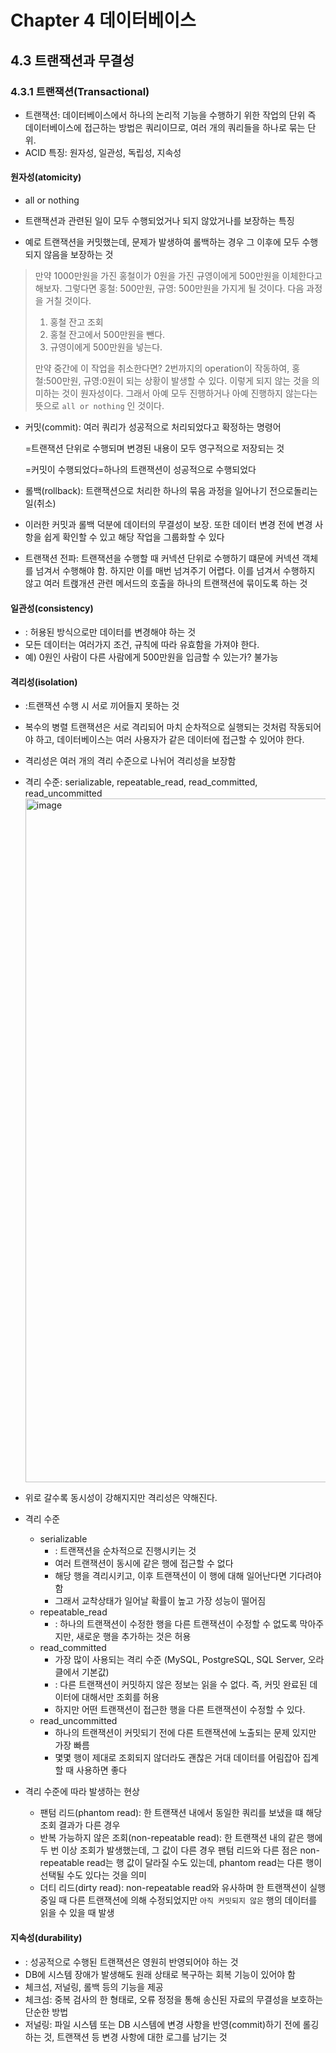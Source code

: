 # Chapter 4 데이터베이스

## 4.3 트랜잭션과 무결성

### 4.3.1 트랜잭션(Transactional)

- 트랜잭션: 데이터베이스에서 하나의 논리적 기능을 수행하기 위한 작업의 단위
  즉 데이터베이스에 접근하는 방법은 쿼리이므로, 여러 개의 쿼리들을 하나로 묶는 단위.
- ACID 특징: 원자성, 일관성, 독립성, 지속성

#### 원자성(atomicity)

- all or nothing

- 트랜잭션과 관련된 일이 모두 수행되었거나 되지 않았거나를 보장하는 특징

- 예로 트랜잭션을 커밋했는데, 문제가 발생하여 롤백하는 경우 그 이후에 모두 수행되지 않음을 보장하는 것


> 만약 1000만원을 가진 홍철이가 0원을 가진 규영이에게 500만원을 이체한다고 해보자. 그렇다면 홍철: 500만원, 규영: 500만원을 가지게 될 것이다.
> 다음 과정을 거칠 것이다.
> 1. 홍철 잔고 조회
> 2. 홍철 잔고에서 500만원을 뺀다.
> 3. 규영이에게 500만원을 넣는다.
>
> 
> 만약 중간에 이 작업을 취소한다면?
> 2번까지의 operation이 작동하여, 홍철:500만원, 규영:0원이 되는 상황이 발생할 수 있다.
> 이렇게 되지 않는 것을 의미하는 것이 원자성이다. 그래서 아예 모두 진행하거나 아예 진행하지 않는다는 뜻으로 `all or nothing` 인 것이다.


- 커밋(commit): 여러 쿼리가 성공적으로 처리되었다고 확정하는 명령어

  =트랜잭션 단위로 수행되며 변경된 내용이 모두 영구적으로 저장되는 것

  =커밋이 수행되었다=하나의 트랜잭션이 성공적으로 수행되었다

- 롤백(rollback): 트랜잭션으로 처리한 하나의 묶음 과정을 일어나기 전으로돌리는 일(취소)

- 이러한 커밋과 롤백 덕분에 데이터의 무결성이 보장. 또한 데이터 변경 전에 변경 사항을 쉽게 확인할 수 있고 해당 작업을 그룹화할 수 있다

- 트랜잭션 전파: 트랜잭션을 수행할 때 커넥션 단위로 수행하기 떄문에 커넥션 객체를 넘겨서 수행해야 함. 하지만 이를 매번 넘겨주기 어렵다. 이를 넘겨서 수행하지 않고 여러 트랝개션 관련 메서드의 호출을 하나의 트랜잭션에 묶이도록 하는 것



#### 일관성(consistency)

- : 허용된 방식으로만 데이터를 변경해야 하는 것
- 모든 데이터는 여러가지 조건, 규칙에 따라 유효함을 가져야 한다.
- 예) 0원인 사람이 다른 사람에게 500만원을 입금할 수 있는가? 불가능

#### 격리성(isolation)

- :트랜잭션 수행 시 서로 끼어들지 못하는 것
- 복수의 병렬 트랜잭션은 서로 격리되어 마치 순차적으로 실행되는 것처럼 작동되어야 하고, 데이터베이스는 여러 사용자가 같은 데이터에 접근할 수 있어야 한다.
- 격리성은 여러 개의 격리 수준으로 나뉘어 격리성을 보장함
- 격리 수준: serializable, repeatable_read, read_committed, read_uncommitted
  <img width="1094" alt="image" src="https://github.com/DevTechGrowth/study_CS/assets/62834335/0e463a72-ea95-4b7b-bf9c-c75197b75fa6">
- 위로 갈수록 동시성이 강해지지만 격리성은 약해진다.

- 격리 수준
  - serializable
    - : 트랜잭션을 순차적으로 진행시키는 것
    - 여러 트랜잭션이 동시에 같은 행에 접근할 수 없다
    - 해당 행을 격리시키고, 이후 트랜잭션이 이 행에 대해 일어난다면 기다려야 함
    - 그래서 교착상태가 일어날 확률이 높고 가장 성능이 떨어짐
  - repeatable_read
    - : 하나의 트랜잭션이 수정한 행을 다른 트랜잭션이 수정할 수 없도록 막아주지만, 새로운 행을 추가하는 것은 허용
  - read_committed
    - 가장 많이 사용되는 격리 수준 (MySQL, PostgreSQL, SQL Server, 오라클에서 기본값)
    - : 다른 트랜잭션이 커밋하지 않은 정보는 읽을 수 없다. 즉, 커밋 완료된 데이터에 대해서만 조회를 허용
    - 하지만 어떤 트랜잭션이 접근한 행을 다른 트랜잭션이 수정할 수 있다.
  - read_uncommitted
    - 하나의 트랜잭션이 커밋되기 전에 다른 트랜잭션에 노출되는 문제 있지만 가장 빠름
    - 몇몇 행이 제대로 조회되지 않더라도 괜찮은 거대 데이터를 어림잡아 집계할 때 사용하면 좋다
      
- 격리 수준에 따라 발생하는 현상
  - 팬텀 리드(phantom read): 한 트랜잭션 내에서 동일한 쿼리를 보냈을 떄 해당 조회 결과가 다른 경우
  - 반복 가능하지 않은 조회(non-repeatable read): 한 트랜잭션 내의 같은 행에 두 번 이상 조회가 발생했는데, 그 값이 다른 경우
    팬텀 리드와 다른 점은 non-repeatable read는 행 값이 달라질 수도 있는데, phantom read는 다른 행이 선택될 수도 있다는 것을 의미
  - 더티 리드(dirty read): non-repeatable read와 유사하며 한 트랜잭션이 실행 중일 때 다른 트랜잭션에 의해 수정되었지만 `아직 커밋되지 않은` 행의 데이터를 읽을 수 있을 때 발생
    
#### 지속성(durability)

- : 성공적으로 수행된 트랜잭션은 영원히 반영되어야 하는 것
- DB에 시스템 장애가 발생해도 원래 상태로 복구하는 회복 기능이 있어야 함
- 체크섬, 저널링, 롤백 등의 기능을 제공
- 체크섬: 중복 검사의 한 형태로, 오류 정정을 통해 송신된 자료의 무결성을 보호하는 단순한 방법
- 저널링: 파일 시스템 또는 DB 시스템에 변경 사항을 반영(commit)하기 전에 롤깅하는 것, 트랜잭션 등 변경 사항에 대한 로그를 남기는 것
